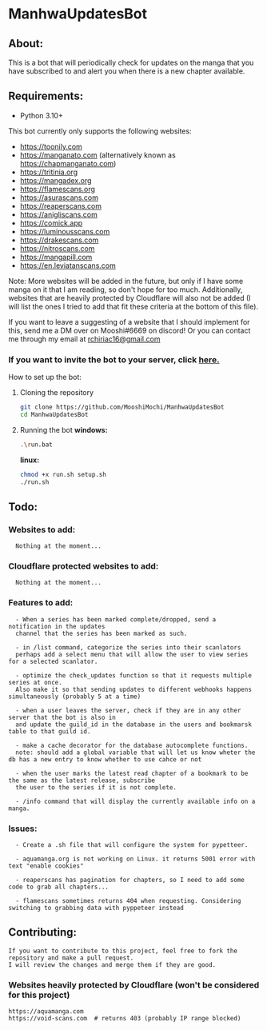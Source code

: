 # ManhwaUpdatesBot

## About:

This is a bot that will periodically check for updates on the manga that you have subscribed to and alert you when there is a new chapter available.

## Requirements:

- Python 3.10+

This bot currently only supports the following websites:

- https://toonily.com
- https://manganato.com (alternatively known as https://chapmanganato.com)
- https://tritinia.org
- https://mangadex.org
- https://flamescans.org
- https://asurascans.com
- https://reaperscans.com
- https://anigliscans.com
- https://comick.app
- https://luminousscans.com
- https://drakescans.com
- https://nitroscans.com
- https://mangapill.com
- https://en.leviatanscans.com

Note: More websites will be added in the future, but only if I have some manga on it that I am reading, so don't hope for too much.
Additionally, websites that are heavily protected by Cloudflare will also not be added (I will list the ones I tried to 
add that fit these criteria at the bottom of this file).

If you want to leave a suggesting of a website that I should implement for this, send me a DM over on Mooshi#6669 on discord!
Or you can contact me through my email at rchiriac16@gmail.com

### If you want to invite the bot to your server, click [here.](https://discord.com/api/oauth2/authorize?client_id=1031998059447590955&permissions=412854111296&scope=bot%20applications.commands)
  
How to set up the bot:

1. Cloning the repository

   ```bash
   git clone https://github.com/MooshiMochi/ManhwaUpdatesBot
   cd ManhwaUpdatesBot
   ```

2. Running the bot
   **windows:**

   ```bash
   .\run.bat
   ```

   **linux:**

   ```bash
   chmod +x run.sh setup.sh
   ./run.sh
   ```


## Todo:
   ### Websites to add: 
      Nothing at the moment...

   ### Cloudflare protected websites to add:
      Nothing at the moment...

   ### Features to add:
      - When a series has been marked complete/dropped, send a notification in the updates
      channel that the series has been marked as such.

      - in /list command, categorize the series into their scanlators
      perhaps add a select menu that will allow the user to view series for a selected scanlator.

      - optimize the check_updates function so that it requests multiple series at once.
      Also make it so that sending updates to different webhooks happens simultaneously (probably 5 at a time)

      - when a user leaves the server, check if they are in any other server that the bot is also in
      and update the guild_id in the database in the users and bookmarsk table to that guild id.

      - make a cache decorator for the database autocomplete functions.
      note: should add a global variable that will let us know wheter the db has a new entry to know whether to use cahce or not

      - when the user marks the latest read chapter of a bookmark to be the same as the latest release, subscribe
      the user to the series if it is not complete.

      - /info command that will display the currently available info on a manga.

   ### Issues:
      - Create a .sh file that will configure the system for pypetteer.

      - aquamanga.org is not working on Linux. it returns 5001 error with text "enable cookies"
   
      - reaperscans has pagination for chapters, so I need to add some code to grab all chapters...

      - flamescans sometimes returns 404 when requesting. Considering switching to grabbing data with pyppeteer instead

## Contributing:
   ```
   If you want to contribute to this project, feel free to fork the repository and make a pull request.
   I will review the changes and merge them if they are good.
   ``` 

### Websites heavily protected by Cloudflare (won't be considered for this project)
   ```
   https://aquamanga.com
   https://void-scans.com  # returns 403 (probably IP range blocked)
   ```
